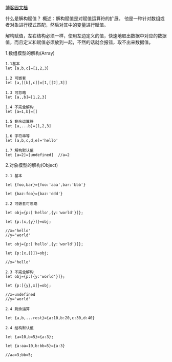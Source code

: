<!--
 * @Author: your name
 * @Date: 2021-07-22 11:25:36
 * @LastEditTime: 2021-07-22 12:04:42
 * @LastEditors: Please set LastEditors
 * @Description: In User Settings Edit
 * @FilePath: \Web.React\解构赋值\解构赋值.md
-->
[博客园文档](https://www.cnblogs.com/yjd-05/p/13600042.html)

什么是解构赋值？
概述：解构赋值是对赋值运算符的扩展。
     他是一种针对数组或者对象进行模式匹配，然后对其中的变量进行赋值。

解构赋值，左右结构必须一样，使用左边定义的值，快速地取出数据中对应的数据值，而且定义和赋值必须放到一起，不然的话就会报错，取不出来数据值。

1.数组模型的解构(Array)

    1.1基本
    let [a,b,c]=[1,2,3]

    1.2 可嵌套
    let [a,[[b],c]]=[1,[[2],3]]

    1.3 可忽略
    let [a,,b]=[1,2,3]

    1.4 不完全解构
    let [a=1,b]=[]

    1.5 剩余运算符
    let [a,...b]=[1,2,3]

    1.6 字符串等
    let [a,b,c,d,e]='hello'

    1.7 解构默认值
    let [a=2]=[undefined]  //a=2

2.对象模型的解构(Object)

    2.1 基本

    let {foo,bar}={foo:'aaa',bar:'bbb'}

    let {baz:foo}={baz:'ddd'}

    2.2 可嵌套可忽略

    let obj={p:['hello',{y:'world'}]};

    let {p:[x,{y}]}=obj;

    //x='hello'
    //y='world'

    let obj={p:['hello',{y:'world'}]};
    
    let {p:[x,{}]}=obj;

    //x='hello'

    2.3 不完全解构
    let obj={p:[{y:'world'}]};
    
    let {p:[{y},x]}=obj;

    //x=undefined
    //y='world'

    2.4 剩余运算

    let {a,b,...rest}={a:10,b:20,c:30,d:40}

    2.4 结构默认值

    let {a=10,b=5}={a:3};

    let {a:aa=10,b:bb=5}={a:3}

    //aa=3;bb=5;




